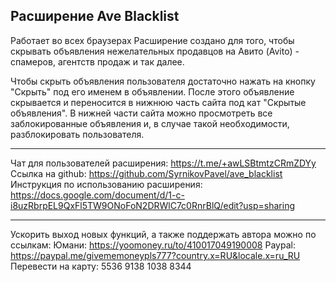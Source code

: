 <h2> Расширение Ave Blacklist </h2>

Работает во всех браузерах
Расширение создано для того, чтобы скрывать объявления нежелательных продавцов на Авито (Avito) - спамеров, агентств продаж и так далее. 

Чтобы скрыть объявления пользователя достаточно нажать на кнопку "Скрыть" под его именем в объявлении. После этого объявление скрывается и переносится в нижнюю часть сайта под кат "Скрытые объявления". В нижней части сайта можно просмотреть все заблокированные объявления и, в случае такой необходимости, разблокировать пользователя.

<hr>

Чат для пользователей расширения: https://t.me/+awLSBtmtzCRmZDYy </br>
Ссылка на github: https://github.com/SyrnikovPavel/ave_blacklist </br>
Инструкция по использованию расширения: https://docs.google.com/document/d/1-c-i8uzRbrpEL9QxFl5TW9ONoFoN2DRWlC7c0RnrBlQ/edit?usp=sharing

<hr>

Ускорить выход новых функций, а также поддержать автора можно по ссылкам:
Юмани: https://yoomoney.ru/to/410017049190008
Paypal: https://paypal.me/givememoneypls777?country.x=RU&locale.x=ru_RU
Перевести на карту: 5536 9138 1038 8344